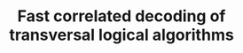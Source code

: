 ---
title: "Fast correlated decoding of transversal logical algorithms"
description: "Quantum error correction (QEC) is required for large-scale computation, but incurs a significant resource overhead. Recent advances have shown that by jointly decoding logical qubits in algorithms composed of transversal gates, the number of syndrome extraction rounds can be reduced by a factor of the code distance d, at the cost of increased classical decoding complexity. Here, we reformulate the problem of decoding transversal circuits by directly decoding relevant logical operator products as they propagate through the circuit. This procedure transforms the decoding task into one closely resembling that of a single-qubit memory propagating through time. The resulting approach leads to fast decoding and reduced problem size while maintaining high performance. Focusing on the surface code, we prove that this method enables fault-tolerant decoding with minimum-weight perfect matching, and benchmark its performance on example circuits including magic state distillation. We find that the threshold is comparable to that of a single-qubit memory, and that the total decoding run time can be, in fact, less than that of conventional lattice surgery. Our approach enables fast correlated decoding, providing a pathway to directly extend single-qubit QEC techniques to transversal algorithms."
selectionPriority: 4
publishDate: "2025-05-19"
authors: "Madelyn Cain*, Dolev Bluvstein*, Chen Zhao*, Shouzhen Gu, Nishad Maskara, Marcin Kalinowski, Alexandra A. Geim, Aleksander Kubica"
correspondingAuthors: "Mikhail D. Lukin, and Hengyun Zhou"
paperURL: "PDF: https://arxiv.org/abs/2505.13587"
codeURL: ""
webURL: ""
img: "/figs/2025-fast_correlated_decoding.png"
imgAlt: "Fast Correlated Decoding"
pub: ""
dataURL: ""
---